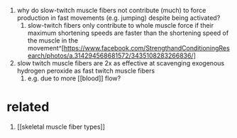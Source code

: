 1. why do slow-twitch muscle fibers not contribute (much) to force production in fast movements (e.g. jumping) despite being activated?
	1. slow-twitch fibers only contribute to whole muscle force if their maximum shortening speeds are faster than the shortening speed of the muscle in the movement^[https://www.facebook.com/StrengthandConditioningResearch/photos/a.314294568681572/3435108283266836/]
2. slow twitch muscle fibers are 2x as effective at scavenging exogenous hydrogen peroxide as fast twitch muscle fibers
	1. e.g. due to more [[blood]] flow?

# related
1. [[skeletal muscle fiber types]]